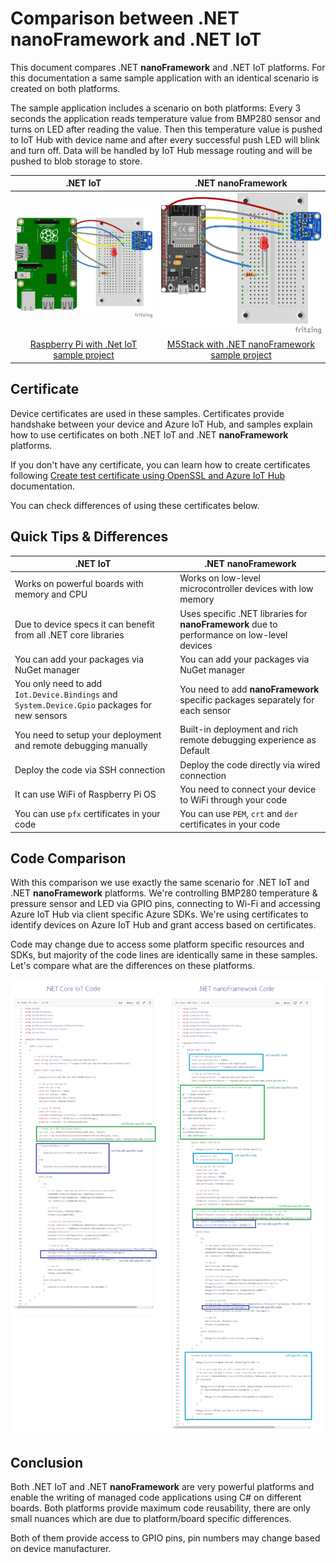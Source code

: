 # Comparison between .NET **nanoFramework** and .NET IoT

This document compares .NET **nanoFramework** and .NET IoT platforms. For this documentation a same sample application with an identical scenario is created on both platforms.

The sample application includes a scenario on both platforms: Every 3 seconds the application reads temperature value from BMP280 sensor and turns on LED after reading the value. Then this temperature value is pushed to IoT Hub with device name and after every successful push LED will blink and turn off. Data will be handled by IoT Hub message routing and will be pushed to blob storage to store.

| .NET IoT               | .NET **nanoFramework** |
| :----------------------------------------------------------: | :----------------------------------------------------------: |
| ![Raspberry Pi with .Net IoT](../../images/getting-started-guides/compare-RP-BMP280_bb.png) | ![M5Stack with .NET nanoFramework](../../images/getting-started-guides/compare-ESP32-BMP280_bb.png) |
| [Raspberry Pi with .Net IoT sample project](https://github.com/dotnet/iot/tree/main/samples) | [M5Stack with .NET nanoFramework sample project](https://github.com/nanoframework/Samples/tree/main/samples/AzureSDK/AzureSDKSensorCertificate) |

## Certificate

Device certificates are used in these samples. Certificates provide handshake between your device and Azure IoT Hub, and samples explain how to use certificates on both .NET IoT and .NET **nanoFramework** platforms.

If you don't have any certificate, you can learn how to create certificates following [Create test certificate using OpenSSL and Azure IoT Hub](https://github.com/nanoframework/Samples/blob/main/samples/AzureSDK/AzureSDKSensorCertificate/create-certificate.md) documentation.

You can check differences of using these certificates below.

## Quick Tips & Differences

| .NET IoT                                                | .NET **nanoFramework**                                           |
| ------------------------------------------------------------ | ------------------------------------------------------------ |
| Works on powerful boards with memory and CPU                 | Works on low-level microcontroller devices with low memory   |
| Due to device specs it can benefit from all .NET core libraries | Uses specific .NET libraries for **nanoFramework** due to performance on low-level devices |
| You can add your packages via NuGet manager                  | You can add your packages via NuGet manager                  |
| You only need to add `Iot.Device.Bindings` and `System.Device.Gpio` packages for new sensors | You need to add **nanoFramework** specific packages separately for each sensor |
| You need to setup your deployment and remote debugging manually | Built-in deployment and rich remote debugging experience as Default |
| Deploy the code via SSH connection                           | Deploy the code directly via wired connection                |
| It can use WiFi of Raspberry Pi OS                           | You need to connect your device to WiFi through your code                   |
| You can use `pfx` certificates in your code                  | You can use `PEM`, `crt` and `der` certificates in your code |

## Code Comparison

With this comparison we use exactly the same scenario for .NET IoT and .NET **nanoFramework** platforms. We're controlling BMP280 temperature & pressure sensor and LED via GPIO pins, connecting to Wi-Fi and accessing Azure IoT Hub via client specific Azure SDKs. We're using certificates to identify devices on Azure IoT Hub and grant access based on certificates.

Code may change due to access some platform specific resources and SDKs, but majority of the code lines are identically same in these samples. Let's compare what are the differences on these platforms.

![Compare .NET IoT vs .NET nanoFramework](../../images/getting-started-guides/compare-dotnet-iot-and-nanoframework-code.jpeg)

## Conclusion

Both .NET IoT and .NET **nanoFramework** are very powerful platforms and enable the writing of managed code applications using C# on different boards. Both platforms provide maximum code reusability, there are only small nuances which are due to platform/board specific differences.

Both of them provide access to GPIO pins, pin numbers may change based on device manufacturer.
